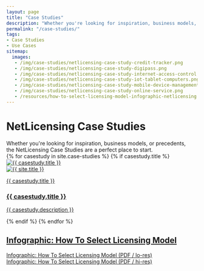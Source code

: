 ```yaml
---
layout: page
title: "Case Studies"
description: "Whether you're looking for inspiration, business models, or precedents, the NetLicensing Case Studies are a perfect place to start"
permalink: "/case-studies/"
tags:
- Case Studies
- Use Cases
sitemap:
  images:
   - /img/case-studies/netlicensing-case-study-credit-tracker.png
   - /img/case-studies/netlicensing-case-study-digipass.png
   - /img/case-studies/netlicensing-case-study-internet-access-control.png
   - /img/case-studies/netlicensing-case-study-iot-tablet-computers.png
   - /img/case-studies/netlicensing-case-study-mobile-device-management.png
   - /img/case-studies/netlicensing-case-study-online-service.png
   - /resources/how-to-select-licensing-model-infographic-netlicensing.png
---
```

<div class="row NL_banner">
	<div class="col-md-6 col-md-offset-3 NL_about_page">
		<h1>NetLicensing Case Studies</h1>
		<span>Whether you're looking for inspiration, business models, or precedents,<br/>the NetLicensing Case Studies are a perfect place to start.</span>
	</div>
</div>

<div class="NL_block row">
{% for casestudy in site.case-studies %}
    {% if casestudy.title %}
        <a href="{{ casestudy.url }}" class="NL_cases_card col-md-6" title="Case Study: {{ casestudy.title }}">
            <div>
                <div class="view view-info col-md-5">
                    <img class="view-img" src="{{ casestudy.img | prepend: site.baseurl | prepend: site.url }}" alt="{{ casestudy.title }}" />
                    <div class="mask">
                        <img alt="{{ site.title }}" src="{{ '/img/labs64-avatar-30x30.png' | prepend: site.baseurl | prepend: site.url }}" />
                        <p>{{ casestudy.title }}</p>
                    </div>
                </div>
                <div class="col-md-5 col-md-offset-1">
                    <h3>{{ casestudy.title }}</h3>
                    <p>{{ casestudy.description }}</p>
                </div>
            </div>
        </a>
    {% endif %}
{% endfor %}
</div>

<div class="row NL_infographic">
    <div class="col-md-12 NL_container">
        <div class="col-md-6 col-md-offset-3 NL_container_text">
            <a href="{{ '/resources/how-to-select-licensing-model-infographic-netlicensing.png' | prepend: site.baseurl | prepend: site.url }}" title="Infographic: How To Select Licensing Model">
				<h2>Infographic: How To Select Licensing Model</h2>
            </a>
            <p>
				<a href="{{ '/resources/how-to-select-licensing-model-infographic-netlicensing_lo.pdf' | prepend: site.baseurl | prepend: site.url }}" title="Infographic: How To Select Licensing Model (low)">Infographic: How To Select Licensing Model (PDF / lo-res)</a>
				<br/>
				<a href="{{ '/resources/how-to-select-licensing-model-infographic-netlicensing_hi.pdf' | prepend: site.baseurl | prepend: site.url }}" title="Infographic: How To Select Licensing Model (high)">Infographic: How To Select Licensing Model (PDF / hi-res)</a>
            </p>
        </div>
    </div>
</div>
